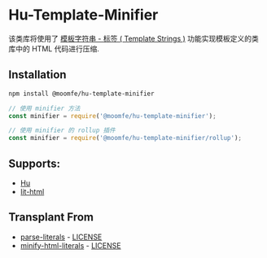 # Hu-Template-Minifier
该类库将使用了 [模板字符串 - 标签 ( Template Strings )](https://developer.mozilla.org/en-US/docs/Web/JavaScript/Reference/Template_literals#Tagged_templates) 功能实现模板定义的类库中的 HTML 代码进行压缩.


## Installation
```bash
npm install @moomfe/hu-template-minifier
```

```js
// 使用 minifier 方法
const minifier = require('@moomfe/hu-template-minifier');
```

```js
// 使用 minifier 的 rollup 插件
const minifier = require('@moomfe/hu-template-minifier/rollup');
```


## Supports:
- [Hu](https://github.com/MoomFE/Hu)
- [lit-html](https://github.com/Polymer/lit-html)


## Transplant From
  - [parse-literals](https://github.com/asyncLiz/parse-literals) - [LICENSE](https://github.com/asyncLiz/parse-literals/blob/master/LICENSE.md)
  - [minify-html-literals](https://github.com/asyncLiz/minify-html-literals) - [LICENSE](https://github.com/asyncLiz/minify-html-literals/blob/master/README.md)